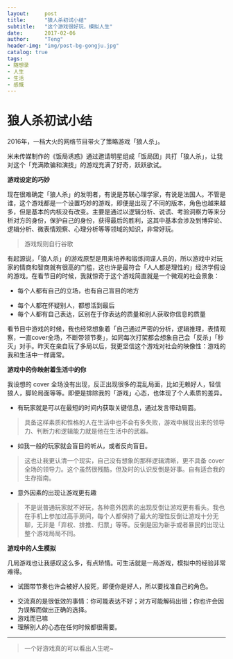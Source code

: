 ```yaml
---
layout:     post
title:      "狼人杀初试小结"
subtitle:   "这个游戏很好玩，模拟人生"
date:       2017-02-06
author:     "Teng"
header-img: "img/post-bg-gongju.jpg"
catalog: true
tags:
- 随想录
- 人生
- 生活
- 感慨
---
```


#  狼人杀初试小结

2016年，一档大火的网络节目带火了策略游戏「狼人杀」。

米未传媒制作的《饭局诱惑》通过邀请明星组成「饭局团」共打「狼人杀」，让我对这个「充满欺骗和演技」的游戏充满了好奇，跃跃欲试。

**游戏设定的巧妙**

现在很难确定「狼人杀」的发明者，有说是苏联心理学家，有说是法国人。不管是谁，这个游戏都是一个设置巧妙的游戏，即便是出现了不同的版本，角色也越来越多，但是基本的内核没有改变。主要是通过以逻辑分析、说谎、考验洞察力等来分析对方的身份，保护自己的身份，获得最后的胜利，这其中基本会涉及到博弈论、逻辑分析、微表情观察、心理分析等等领域的知识，非常好玩。

> 游戏规则自行谷歌  

有起源说，「狼人杀」的游戏原型是用来培养和锻炼间谍人员的，所以游戏中对玩家的情商和智商就有很高的门槛，这也许是最符合「人人都是理性的」经济学假设的游戏。在看节目的时候，我就惊奇于这个游戏简直就是一个微观的社会景象：

- 每个人都有自己的立场，也有自己盲目的地方
* 每个人都在怀疑别人，都想活到最后
* 每个人都有自己表达，区别在于你表达的质量和别人获取你信息的质量

看节目中游戏的时候，我也经常想象着「自己通过严密的分析，逻辑推理，表情观察，一直cover全场，不断带领节奏」，如同每次打架都会想象自己会「反杀」「秒灭」对手。昨天在亲自玩了多局以后，我更坚信这个游戏对社会的映像性：游戏的我和生活中一样庸常。

**游戏中的你映射着生活中的你**

我设想的 cover 全场没有出现，反正出现很多的混乱局面，比如无赖好人，轻信狼人，脚轮局面等等。即便是排除我的「游戏」心态，也体现了个人素质的差异。

- 有玩家就是可以在最短的时间内获取关键信息，通过发言带动局面。

> 具备这样素质和性格的人在生活中也不会有多失败，游戏中展现出来的领导力、判断力和逻辑能力就是他在生活中的武器。  

- 如我一般的玩家就会盲目的听从，或者反向盲目。

> 这也让我更认清一个现实，自己没有想象的那样逻辑清晰，更不具备 cover 全场的领导力。这个虽然很残酷，但及时的认识反倒是好事。自有适合我的生存指南。  

- 意外因素的出现让游戏更有趣
> 不是说普通玩家就不好玩，各种意外因素的出现反倒让游戏更有看头。我也在手机上参加过高手房间，每个人都保持了最大的理性反倒让游戏十分无聊，无非是「弃权、排推、归票」等等。反倒是因为新手或者暴民的出现让整个游戏局局不同。  

**游戏中的人生模拟**

几局游戏也让我感叹这么多，有点矫情。可生活就是一局游戏，模拟中的经验非常难得。

- 试图带节奏也许会被好人投死，即便你是好人，所以要找准自己的角色。
* 交流真的是很低效的事情：你可能表达不好；对方可能解码出错；你也许会因为误解而做出正确的选择。
* 游戏而已嘛
* 理解别人的心态在任何时候都很需要。

- - - -
> 一个好游戏真的可以看出人生呢~  

